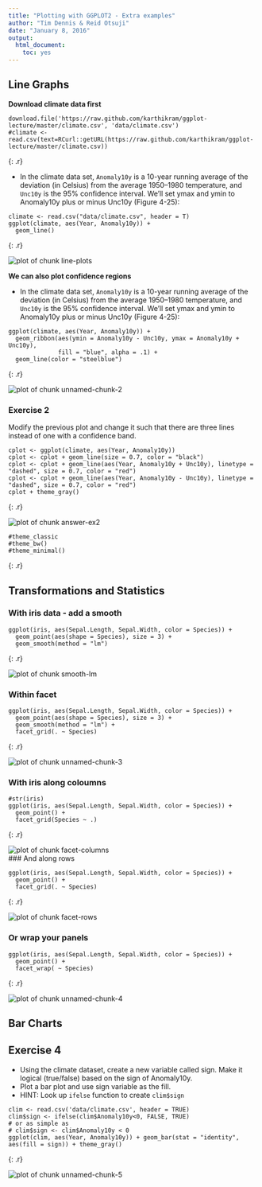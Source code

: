 ```yaml
---
title: "Plotting with GGPLOT2 - Extra examples"
author: "Tim Dennis & Reid Otsuji"
date: "January 8, 2016"
output:
  html_document:
    toc: yes
---
```



## Line Graphs

**Download climate data first**


~~~
download.file('https://raw.github.com/karthikram/ggplot-lecture/master/climate.csv', 'data/climate.csv')
#climate <- read.csv(text=RCurl::getURL(https://raw.github.com/karthikram/ggplot-lecture/master/climate.csv))
~~~
{: .r}

* In the climate data set, `Anomaly10y` is a 10-year running average of the deviation (in Celsius) from the average 1950–1980 temperature, and `Unc10y` is the 95% confidence interval. We’ll set ymax and ymin to Anomaly10y plus or minus Unc10y (Figure 4-25):



~~~
climate <- read.csv("data/climate.csv", header = T)
ggplot(climate, aes(Year, Anomaly10y)) +
  geom_line()
~~~
{: .r}

<img src="../fig/rmd-10-line-plots-1.png" title="plot of chunk line-plots" alt="plot of chunk line-plots" style="display: block; margin: auto;" />

**We can also plot confidence regions**

* In the climate data set, `Anomaly10y` is a 10-year running average of the deviation (in Celsius) from the average 1950–1980 temperature, and `Unc10y` is the 95% confidence interval. We’ll set ymax and ymin to Anomaly10y plus or minus Unc10y (Figure 4-25):


~~~
ggplot(climate, aes(Year, Anomaly10y)) +
  geom_ribbon(aes(ymin = Anomaly10y - Unc10y, ymax = Anomaly10y + Unc10y),
              fill = "blue", alpha = .1) +
  geom_line(color = "steelblue")
~~~
{: .r}

<img src="../fig/rmd-10-unnamed-chunk-2-1.png" title="plot of chunk unnamed-chunk-2" alt="plot of chunk unnamed-chunk-2" style="display: block; margin: auto;" />

### Exercise 2

Modify the previous plot and change it such that there are three lines instead of one with a confidence band.


~~~
cplot <- ggplot(climate, aes(Year, Anomaly10y))
cplot <- cplot + geom_line(size = 0.7, color = "black")
cplot <- cplot + geom_line(aes(Year, Anomaly10y + Unc10y), linetype = "dashed", size = 0.7, color = "red")
cplot <- cplot + geom_line(aes(Year, Anomaly10y - Unc10y), linetype = "dashed", size = 0.7, color = "red")
cplot + theme_gray()
~~~
{: .r}

<img src="../fig/rmd-10-answer-ex2-1.png" title="plot of chunk answer-ex2" alt="plot of chunk answer-ex2" style="display: block; margin: auto;" />

~~~
#theme_classic
#theme_bw()
#theme_minimal()
~~~
{: .r}


## Transformations and Statistics

### With iris data - add a smooth


~~~
ggplot(iris, aes(Sepal.Length, Sepal.Width, color = Species)) +
  geom_point(aes(shape = Species), size = 3) +
  geom_smooth(method = "lm")
~~~
{: .r}

<img src="../fig/rmd-10-smooth-lm-1.png" title="plot of chunk smooth-lm" alt="plot of chunk smooth-lm" style="display: block; margin: auto;" />

### Within facet


~~~
ggplot(iris, aes(Sepal.Length, Sepal.Width, color = Species)) +
  geom_point(aes(shape = Species), size = 3) +
  geom_smooth(method = "lm") +
  facet_grid(. ~ Species)
~~~
{: .r}

<img src="../fig/rmd-10-unnamed-chunk-3-1.png" title="plot of chunk unnamed-chunk-3" alt="plot of chunk unnamed-chunk-3" style="display: block; margin: auto;" />

### With iris along coloumns


~~~
#str(iris)
ggplot(iris, aes(Sepal.Length, Sepal.Width, color = Species)) +
  geom_point() +
  facet_grid(Species ~ .)
~~~
{: .r}

<img src="../fig/rmd-10-facet-columns-1.png" title="plot of chunk facet-columns" alt="plot of chunk facet-columns" style="display: block; margin: auto;" />
### And along rows


~~~
ggplot(iris, aes(Sepal.Length, Sepal.Width, color = Species)) +
  geom_point() +
  facet_grid(. ~ Species)
~~~
{: .r}

<img src="../fig/rmd-10-facet-rows-1.png" title="plot of chunk facet-rows" alt="plot of chunk facet-rows" style="display: block; margin: auto;" />

### Or wrap your panels


~~~
ggplot(iris, aes(Sepal.Length, Sepal.Width, color = Species)) +
  geom_point() +
  facet_wrap( ~ Species)
~~~
{: .r}

<img src="../fig/rmd-10-unnamed-chunk-4-1.png" title="plot of chunk unnamed-chunk-4" alt="plot of chunk unnamed-chunk-4" style="display: block; margin: auto;" />

## Bar Charts

## Exercise 4

* Using the climate dataset, create a new variable called sign. Make it logical (true/false) based on the sign of Anomaly10y.
* Plot a bar plot and use sign variable as the fill.
* HINT: Look up `ifelse` function to create `clim$sign`


~~~
clim <- read.csv('data/climate.csv', header = TRUE)
clim$sign <- ifelse(clim$Anomaly10y<0, FALSE, TRUE)
# or as simple as
# clim$sign <- clim$Anomaly10y < 0
ggplot(clim, aes(Year, Anomaly10y)) + geom_bar(stat = "identity", aes(fill = sign)) + theme_gray()
~~~
{: .r}

<img src="../fig/rmd-10-unnamed-chunk-5-1.png" title="plot of chunk unnamed-chunk-5" alt="plot of chunk unnamed-chunk-5" style="display: block; margin: auto;" />
